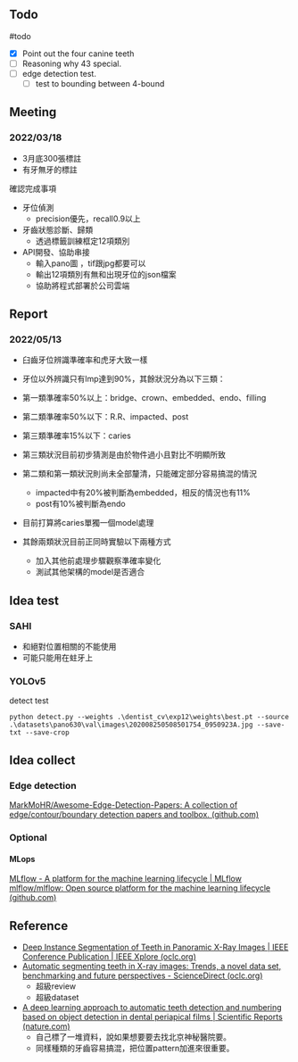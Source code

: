 ## Todo
#todo 
- [x] Point out the four canine teeth
- [ ] Reasoning why 43 special. 
- [ ] edge detection test.
	- [ ] test to bounding between 4-bound

## Meeting
### 2022/03/18
- 3月底300張標註
- 有牙無牙的標註

確認完成事項
- 牙位偵測
	- precision優先，recall0.9以上
- 牙齒狀態診斷、歸類
	- 透過標籤訓練框定12項類別
- API開發、協助串接
	- 輸入pano圖 ，tif跟jpg都要可以
	- 輸出12項類別有無和出現牙位的json檔案
	- 協助將程式部署於公司雲端

## Report
### 2022/05/13
- 臼齒牙位辨識準確率和虎牙大致一樣
- 牙位以外辨識只有lmp達到90%，其餘狀況分為以下三類：
- 第一類準確率50%以上：bridge、crown、embedded、endo、filling
- 第二類準確率50%以下：R.R、impacted、post
- 第三類準確率15%以下：caries

- 第三類狀況目前初步猜測是由於物件過小且對比不明顯所致
- 第二類和第一類狀況則尚未全部釐清，只能確定部分容易搞混的情況
	- impacted中有20%被判斷為embedded，相反的情況也有11%
	- post有10%被判斷為endo

- 目前打算將caries單獨一個model處理
- 其餘兩類狀況目前正同時實驗以下兩種方式
	- 加入其他前處理步驟觀察準確率變化
	- 測試其他架構的model是否適合

## Idea test

### SAHI
- 和絕對位置相關的不能使用
- 可能只能用在蛀牙上

### YOLOv5

detect test
```shell
python detect.py --weights .\dentist_cv\exp12\weights\best.pt --source .\datasets\pano630\val\images\202008250508501754_0950923A.jpg --save-txt --save-crop
```

## Idea collect
### Edge detection
[MarkMoHR/Awesome-Edge-Detection-Papers: A collection of edge/contour/boundary detection papers and toolbox. (github.com)](https://github.com/MarkMoHR/Awesome-Edge-Detection-Papers)

### Optional
#### MLops
[MLflow - A platform for the machine learning lifecycle | MLflow](https://mlflow.org/)
[mlflow/mlflow: Open source platform for the machine learning lifecycle (github.com)](https://github.com/mlflow/mlflow)

## Reference
- [Deep Instance Segmentation of Teeth in Panoramic X-Ray Images | IEEE Conference Publication | IEEE Xplore (oclc.org)](https://ieeexplore-ieee-org.nutc.idm.oclc.org/document/8614355)
- [Automatic segmenting teeth in X-ray images: Trends, a novel data set, benchmarking and future perspectives - ScienceDirect (oclc.org)](https://www-sciencedirect-com.nutc.idm.oclc.org/science/article/pii/S0957417418302252)
	- 超級review
	- 超級dataset
- [A deep learning approach to automatic teeth detection and numbering based on object detection in dental periapical films | Scientific Reports (nature.com)](https://www.nature.com/articles/s41598-019-40414-y#Sec11)
	- 自己標了一堆資料，說如果想要要去找北京神秘醫院要。
	- 同樣種類的牙齒容易搞混，把位置pattern加進來很重要。


